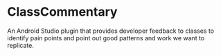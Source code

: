 # ClassCommentary
An Android Studio plugin that provides developer feedback to classes to identify pain points and point out good patterns and work we want to replicate.
